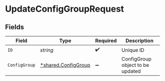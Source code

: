 # UpdateConfigGroupRequest


## Fields

| Field                                                     | Type                                                      | Required                                                  | Description                                               |
| --------------------------------------------------------- | --------------------------------------------------------- | --------------------------------------------------------- | --------------------------------------------------------- |
| `ID`                                                      | *string*                                                  | :heavy_check_mark:                                        | Unique ID                                                 |
| `ConfigGroup`                                             | [*shared.ConfigGroup](../../models/shared/configgroup.md) | :heavy_minus_sign:                                        | ConfigGroup object to be updated                          |
